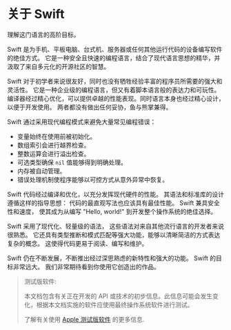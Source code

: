 # 关于 Swift

理解这门语言的高阶目标。

Swift 是为手机、平板电脑、台式机、服务器或任何其他运行代码的设备编写软件的绝佳方式。
它是一种安全且快速的编程语言，结合了现代语言思想的精华，并汲取了来自多元化的开源社区的智慧。

Swift 对于初学者来说很友好，同时也没有牺牲经验丰富的程序员所需要的强大和灵活性。
它是一种企业级的编程语言，但又有着脚本语言般的表达力和可玩性。
编译器经过精心优化，可以提供卓越的性能表现。同时语言本身也经过精心设计，以便于开发使用。
两者都没有做出任何妥协，鱼与熊掌兼得。

Swift 通过采用现代编程模式来避免大量常见编程错误：

- 变量始终在使用前被初始化。
- 数组索引会进行越界检查。
- 整数运算会进行溢出检查。
- 可选类型确保 `nil` 值能够得到明确处理。
- 内存被自动管理。
- 错误处理机制使程序能够以可控方式从意外异常中恢复。

Swift 代码经过编译和优化，以充分发挥现代硬件的性能。
其语法和标准库的设计遵循这样的指导思想：
代码的最直观写法也应该具有最佳性能。
Swift 兼具安全性和速度，
使其成为从编写 "Hello, world!" 到开发整个操作系统的绝佳选择。

Swift 采用了现代化、轻量级的语法，
这些语法对来自其他流行语言的开发者来说很熟悉。
它还具有类型推断和模式匹配等强大功能，能够以清晰简洁的方式表达复杂的概念。
这使得代码更易于阅读、编写和维护。

Swift 仍在不断发展，不断推出经过深思熟虑的新特性和强大的功能。
Swift 的目标非常远大。
我们非常期待看到你使用它创造出的作品。

> 测试版软件:
>
> 本文档包含有关正在开发的 API 或技术的初步信息。此信息可能会发生变化，根据本文档实施的软件应使用最终操作系统软件进行测试。
>
> 了解有关使用 [Apple 测试版软件](https://developer.apple.com/support/beta-software/) 的更多信息.

<!--
This source file is part of the Swift.org open source project
Copyright (c) 2014 - 2022 Apple Inc. and the Swift project authors
Licensed under Apache License v2.0 with Runtime Library Exception
See https://swift.org/LICENSE.txt for license information
See https://swift.org/CONTRIBUTORS.txt for the list of Swift project authors
-->